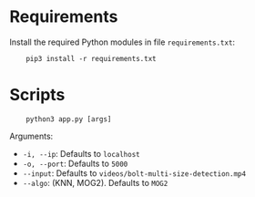 # Requirements
Install the required Python modules in file `requirements.txt`:
```
    pip3 install -r requirements.txt
```

# Scripts
```
    python3 app.py [args]
```

Arguments:
* ```-i, --ip```: Defaults to ```localhost```
* ```-o, --port```: Defaults to ```5000```
* ```--input```: Defaults to ```videos/bolt-multi-size-detection.mp4```
* ```--algo```: (KNN, MOG2). Defaults to ```MOG2```
